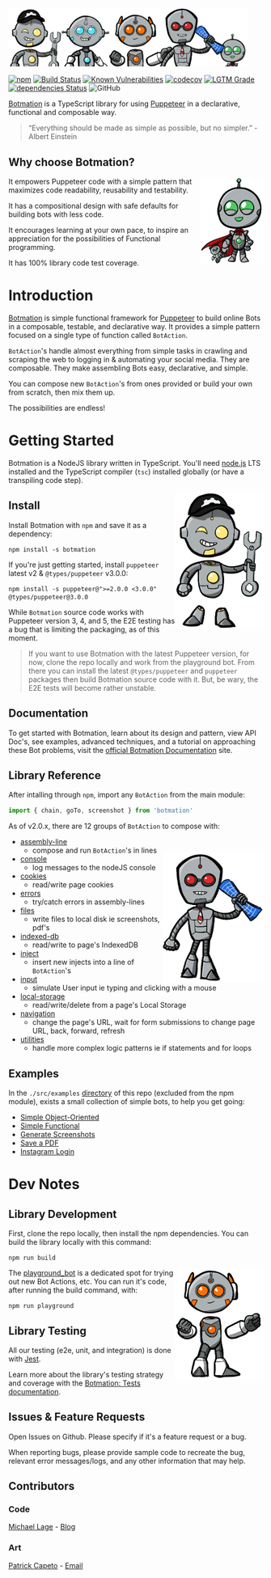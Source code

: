 <img src="https://raw.githubusercontent.com/mrWh1te/Botmation/master/assets/art/banner/1556x379v2.png" alt="Botmation Crew" width="474">

[![npm](https://img.shields.io/npm/v/botmation)](https://www.npmjs.com/package/botmation)
[![Build Status](https://travis-ci.com/mrWh1te/Botmation.svg?branch=master)](https://travis-ci.com/mrWh1te/Botmation)
[![Known Vulnerabilities](https://snyk.io/test/github/mrWh1te/Botmation/badge.svg?targetFile=package.json)](https://snyk.io/test/github/mrWh1te/Botmation?targetFile=package.json)
[![codecov](https://img.shields.io/codecov/c/github/mrWh1te/Botmation/master?label=codecov)](https://codecov.io/gh/mrWh1te/Botmation)
[![LGTM Grade](https://img.shields.io/lgtm/grade/javascript/github/mrWh1te/Botmation)](https://lgtm.com/projects/g/mrWh1te/Botmation)
[![dependencies Status](https://david-dm.org/mrWh1te/Botmation/status.svg)](https://david-dm.org/mrWh1te/Botmation)
![GitHub](https://img.shields.io/github/license/mrWh1te/Botmation)

[Botmation](https://botmation.dev) is a TypeScript library for using [Puppeteer](https://github.com/puppeteer/puppeteer) in a declarative, functional and composable way.

> “Everything should be made as simple as possible, but no simpler.” - Albert Einstein

Why choose Botmation?
---------------------

<img alt="Baby Bot" src="https://raw.githubusercontent.com/mrWh1te/Botmation/master/assets/art/baby_bot.PNG" width="125" align="right">

It empowers Puppeteer code with a simple pattern that maximizes code readability, reusability and testability.

It has a compositional design with safe defaults for building bots with less code.

It encourages learning at your own pace, to inspire an appreciation for the possibilities of Functional programming.

It has 100% library code test coverage.

# Introduction

[Botmation](https://botmation.dev) is simple functional framework for [Puppeteer](https://github.com/puppeteer/puppeteer) to build online Bots in a composable, testable, and declarative way. It provides a simple pattern focused on a single type of function called `BotAction`. 

`BotAction`'s handle almost everything from simple tasks in crawling and scraping the web to logging in & automating your social media. They are composable. They make assembling Bots easy, declarative, and simple.

You can compose new `BotAction`'s from ones provided or build your own from scratch, then mix them up.

The possibilities are endless!

# Getting Started

Botmation is a NodeJS library written in TypeScript. You'll need [node.js](http://nodejs.org/) LTS installed and the TypeScript compiler (`tsc`) installed globally (or have a transpiling code step).

<img alt="Yellow Bot" src="https://raw.githubusercontent.com/mrWh1te/Botmation/master/assets/art/yellow_bot.PNG" width="175" align="right">

Install
-------

Install Botmation with `npm` and save it as a dependency:

    npm install -s botmation

If you're just getting started, install `puppeteer` latest v2 & `@types/puppeteer` v3.0.0:

    npm install -s puppeteer@">=2.0.0 <3.0.0" @types/puppeteer@3.0.0

While `Botmation` source code works with Puppeteer version 3, 4, and 5, the E2E testing has a bug that is limiting the packaging, as of this moment.

> If you want to use Botmation with the latest Puppeteer version, for now, clone the repo locally and work from the playground bot. From there you can install the latest `@types/puppeteer` and `puppeteer` packages then build Botmation source code with it. But, be wary, the E2E tests will become rather unstable.

Documentation
-------------

To get started with Botmation, learn about its design and pattern, view API Doc's, see examples, advanced techniques, and a tutorial on approaching these Bot problems, visit the [official Botmation Documentation](https://botmation.dev) site.

Library Reference
-----------------

After intalling through `npm`, import any `BotAction` from the main module: 
```javascript
import { chain, goTo, screenshot } from 'botmation'
```

As of v2.0.x, there are 12 groups of `BotAction` to compose with: 

<img alt="Leader Bot" src="https://raw.githubusercontent.com/mrWh1te/Botmation/master/assets/art/red_bot.PNG" width="200" align="right" style="position: relative;top: 30px;">

 - [assembly-line](https://www.botmation.dev/api/assembly-lines)
    - compose and run `BotAction`'s in lines
 - [console](https://www.botmation.dev/api/console)
    - log messages to the nodeJS console
 - [cookies](https://www.botmation.dev/api/cookies)
    - read/write page cookies
 - [errors](https://www.botmation.dev/api/errors)
    - try/catch errors in assembly-lines
 - [files](https://www.botmation.dev/api/files)
    - write files to local disk ie screenshots, pdf's
 - [indexed-db](https://www.botmation.dev/api/indexed-db)
    - read/write to page's IndexedDB
 - [inject](https://www.botmation.dev/api/inject)
    - insert new injects into a line of `BotAction`'s
 - [input](https://www.botmation.dev/api/input)
    - simulate User input ie typing and clicking with a mouse
 - [local-storage](https://www.botmation.dev/api/local-storage)
    - read/write/delete from a page's Local Storage
 - [navigation](https://www.botmation.dev/api/navigation)
    - change the page's URL, wait for form submissions to change page URL, back, forward, refresh
 - [utilities](https://www.botmation.dev/api/utilties)
    - handle more complex logic patterns ie if statements and for loops

Examples
--------

In the `./src/examples` [directory](/src/examples) of this repo (excluded from the npm module), exists a small collection of simple bots, to help you get going:
 - [Simple Object-Oriented](/src/examples/simple_objectoriented.ts)
 - [Simple Functional](/src/examples/simple_functional.ts)
 - [Generate Screenshots](/src/examples/screenshots.ts)
 - [Save a PDF](/src/examples/pdf.ts)
 - [Instagram Login](/src/examples/instagram.ts)

# Dev Notes

Library Development
-------------------

First, clone the repo locally, then install the npm dependencies. You can build the library locally with this command:
```
npm run build
```

<img alt="Orange Bot" src="https://raw.githubusercontent.com/mrWh1te/Botmation/master/assets/art/orange_bot.PNG" width="175" align="right">

The [playground_bot](/src/playground_bot.ts) is a dedicated spot for trying out new Bot Actions, etc. You can run it's code, after running the build command, with:

```
npm run playground
```

Library Testing
---------------

All our testing (e2e, unit, and integration) is done with [Jest](https://jestjs.io/).

Learn more about the library's testing strategy and coverage with the [Botmation: Tests documentation](/src/tests/README.md).

Issues & Feature Requests
-------------------------

Open Issues on Github. Please specify if it's a feature request or a bug.

When reporting bugs, please provide sample code to recreate the bug, relevant error messages/logs, and any other information that may help.

Contributors
------------

### Code

[Michael Lage](https://github.com/mrWh1te) - [Blog](https://copynpaste.me)

### Art

[Patrick Capeto](https://www.instagram.com/patrick.capeto/) - [Email](mailto:me@patrickcapeto.com)
